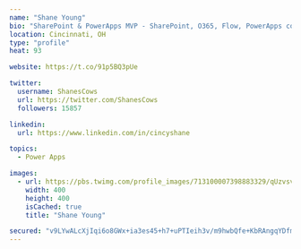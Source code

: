 ```yaml
---
name: "Shane Young"
bio: "SharePoint & PowerApps MVP - SharePoint, O365, Flow, PowerApps consulting? @PowerApps911 | Pure Snark? You found it."
location: Cincinnati, OH
type: "profile"
heat: 93

website: https://t.co/91p5BQ3pUe

twitter:
  username: ShanesCows
  url: https://twitter.com/ShanesCows
  followers: 15857

linkedin:
  url: https://www.linkedin.com/in/cincyshane

topics:
  - Power Apps

images:
  - url: https://pbs.twimg.com/profile_images/713100007398883329/qUzvsvQ3_400x400.jpg
    width: 400
    height: 400
    isCached: true
    title: "Shane Young"

secured: "v9LYwALcXjIqi6o8GWx+ia3es45+h7+uPTIeih3v/m9hwbQfe+KbRAngqYDfmfRBX2yO9GFVr/FGxIw+4J48aC+DtbvfYVf5l6Na7lDqzaRmtSu6wROB2EseEjgNUrEwZjjdcYWsZmaFGvQ8xkg/Pta8EMnRfQSfJs3rfxeQFnONTbV0VCNbVI1SejxWMGKTMIz5d8jW/xatpBZLG/Xo/ql3+CBicL5jJjajj6cnBdQgoDdx6DFk9LYR6y9F4IJoYKnm+5CAXiNTTzELOe6plrHafNR+UpVjZMY2cPBz6hESPE2pAV/pLWbD9ipq4Wf1T0urWmH3jb4PkN0iGPendqhfcjvUseuO/9X0XGM9Zl6bXMVHjXwDi2M6xPPSXZpXu1UEL6h25CSCnNngUw1w3Ob9YdscNSEQHvemkPfA058=;w+LmmYUInU0eC4LecsKf+g=="
---
```


